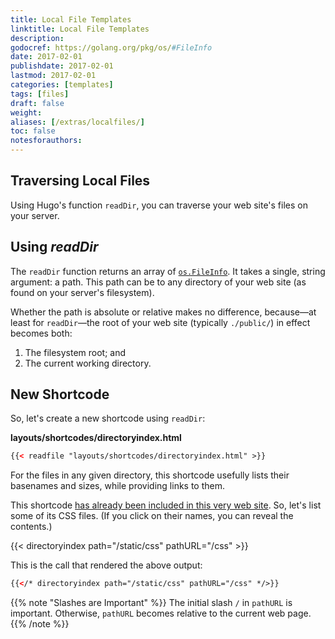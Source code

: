 ```yaml
---
title: Local File Templates
linktitle: Local File Templates
description:
godocref: https://golang.org/pkg/os/#FileInfo
date: 2017-02-01
publishdate: 2017-02-01
lastmod: 2017-02-01
categories: [templates]
tags: [files]
draft: false
weight:
aliases: [/extras/localfiles/]
toc: false
notesforauthors:
---
```


## Traversing Local Files

Using Hugo's function `readDir`,
you can traverse your web site's files on your server.
## Using _readDir_

The `readDir` function returns an array
of [`os.FileInfo`](https://golang.org/pkg/os/#FileInfo).
It takes a single, string argument: a path.
This path can be to any directory of your web site
(as found on your server's filesystem).

Whether the path is absolute or relative makes no difference,
because&mdash;at least for `readDir`&mdash;the root of your web site (typically `./public/`)
in effect becomes both:

1. The filesystem root; and
1. The current working directory.

## New Shortcode

So, let's create a new shortcode using `readDir`:

**layouts/shortcodes/directoryindex.html**

```html
{{< readfile "layouts/shortcodes/directoryindex.html" >}}
```

For the files in any given directory, this shortcode usefully lists their basenames and sizes, while providing links to them.

This shortcode [has already been included in this very web site][].
So, let's list some of its CSS files. (If you click on their names, you can reveal the contents.)

{{<   directoryindex path="/static/css" pathURL="/css"   >}}
<br />

This is the call that rendered the above output:

```html
{{</* directoryindex path="/static/css" pathURL="/css" */>}}
```

{{% note "Slashes are Important" %}}
The initial slash `/` in `pathURL` is important. Otherwise, `pathURL` becomes relative to the current web page.
{{% /note %}}

[has already been included in this very web site]: https://github.com/spf13/hugo/blob/master/docs/layouts/shortcodes/directoryindex.html